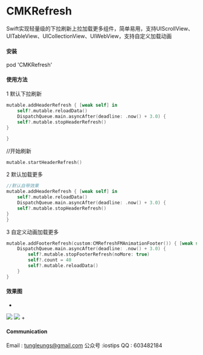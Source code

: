 # CMKRefresh
Swift实现轻量级的下拉刷新上拉加载更多组件，简单易用，支持UIScrollView、UITableView、UICollectionView、UIWebView，支持自定义加载动画

####  安装
pod 'CMKRefresh'
#### 使用方法
1  默认下拉刷新

```swift
mutable.addHeaderRefresh { [weak self] in
    self?.mutable.reloadData()
    DispatchQueue.main.asyncAfter(deadline: .now() + 3.0) {
    self?.mutable.stopHeaderRefresh()
}

}
```

//开始刷新
```swift
mutable.startHeaderRefresh()
```

2  默认加载更多

```swift
//默认自带效果
mutable.addHeaderRefresh { [weak self] in
    self?.mutable.reloadData()
    DispatchQueue.main.asyncAfter(deadline: .now() + 3.0) {
    self?.mutable.stopHeaderRefresh()
}
}
```
3 自定义动画加载更多
```swift
mutable.addFooterRefresh(custom:CMRefreshFMAnimationFooter()) { [weak self] in
    DispatchQueue.main.asyncAfter(deadline: .now() + 3.0) {
        self?.mutable.stopFooterRefresh(noMore: true)
        self?.count = 40
        self?.mutable.reloadData()
    }
}
```
#### 效果图
+
![](https://github.com/GesanTung/GTRefresh/gif3.gif)
![](https://github.com/GesanTung/GTRefresh/20160919160349_859.gif)
+


#### Communication

Email : tungleungs@gmail.com
公众号 :iostips
QQ  : 603482184

